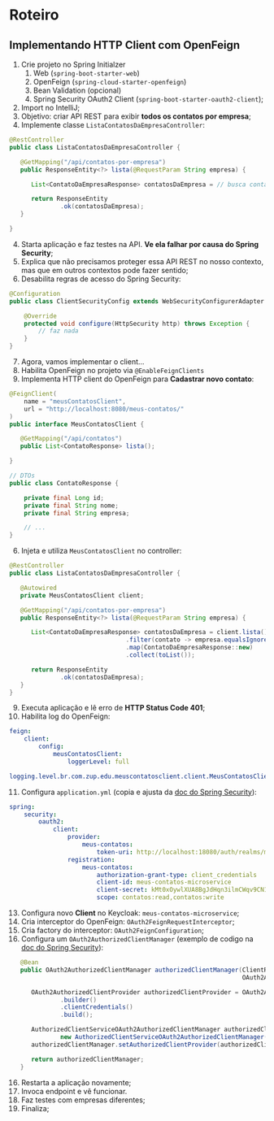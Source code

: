 # Roteiro

## Implementando HTTP Client com OpenFeign

1. Crie projeto no Spring Initialzer
   1. Web (`spring-boot-starter-web`)
   2. OpenFeign (`spring-cloud-starter-openfeign`)
   3. Bean Validation (opcional)
   4. Spring Security OAuth2 Client (`spring-boot-starter-oauth2-client`);
2. Import no IntelliJ;
3. Objetivo: criar API REST para exibir **todos os contatos por empresa**;
4. Implemente classe `ListaContatosDaEmpresaController`:
```java
@RestController
public class ListaContatosDaEmpresaController {

   @GetMapping("/api/contatos-por-empresa")
   public ResponseEntity<?> lista(@RequestParam String empresa) {

      List<ContatoDaEmpresaResponse> contatosDaEmpresa = // busca contatos e filtra por empresa 

      return ResponseEntity
              .ok(contatosDaEmpresa);
   }

}
```
4. Starta aplicação e faz testes na API. **Ve ela falhar por causa do Spring Security**;
5. Explica que não precisamos proteger essa API REST no nosso contexto, mas que em outros contextos pode fazer sentido;
6. Desabilita regras de acesso do Spring Security:
```java
@Configuration
public class ClientSecurityConfig extends WebSecurityConfigurerAdapter {

    @Override
    protected void configure(HttpSecurity http) throws Exception {
        // faz nada
    }
}
```
7. Agora, vamos implementar o client...
8. Habilita OpenFeign no projeto via `@EnableFeignClients`
9. Implementa HTTP client do OpenFeign para **Cadastrar novo contato**:
```java
@FeignClient(
    name = "meusContatosClient",
    url = "http://localhost:8080/meus-contatos/"
)
public interface MeusContatosClient {

   @GetMapping("/api/contatos")
   public List<ContatoResponse> lista();

}

// DTOs
public class ContatoResponse {

    private final Long id;
    private final String nome;
    private final String empresa;

    // ...
}
```

6. Injeta e utiliza `MeusContatosClient` no controller:
```java
@RestController
public class ListaContatosDaEmpresaController {

   @Autowired
   private MeusContatosClient client;

   @GetMapping("/api/contatos-por-empresa")
   public ResponseEntity<?> lista(@RequestParam String empresa) {

      List<ContatoDaEmpresaResponse> contatosDaEmpresa = client.lista().stream()
                                .filter(contato -> empresa.equalsIgnoreCase(contato.getEmpresa()))
                                .map(ContatoDaEmpresaResponse::new)
                                .collect(toList());

      return ResponseEntity
              .ok(contatosDaEmpresa);
   }
}
```
9. Executa aplicação e lê erro de **HTTP Status Code 401**;
10. Habilita log do OpenFeign:
```yml
feign:
    client:
        config:
            meusContatosClient:
                loggerLevel: full

logging.level.br.com.zup.edu.meuscontatosclient.client.MeusContatosClient: DEBUG
```

11. Configura `application.yml` (copia e ajusta da [doc do Spring Security](https://docs.spring.io/spring-security/reference/servlet/oauth2/client/authorization-grants.html#_using_the_access_token)):
```yml
spring:
    security:
        oauth2:
            client:
                provider:
                    meus-contatos:
                        token-uri: http://localhost:18080/auth/realms/meus-contatos/protocol/openid-connect/token
                registration:
                    meus-contatos:
                        authorization-grant-type: client_credentials
                        client-id: meus-contatos-microservice
                        client-secret: kMt0xOywlXUA8BgJdHqn3ilmCWqv9CN1
                        scope: contatos:read,contatos:write
```
13. Configura novo **Client** no Keycloak: `meus-contatos-microservice`;
14. Cria interceptor do OpenFeign: `OAuth2FeignRequestInterceptor`;
15. Cria factory do interceptor: `OAuth2FeignConfiguration`;
16. Configura um `OAuth2AuthorizedClientManager` (exemplo de codigo na [doc do Spring Security](https://docs.spring.io/spring-security/reference/servlet/oauth2/client/core.html#oauth2Client-authorized-manager-provider)):
```java
   @Bean
   public OAuth2AuthorizedClientManager authorizedClientManager(ClientRegistrationRepository clientRegistrationRepository,
                                                                OAuth2AuthorizedClientService authorizedClientService) {

      OAuth2AuthorizedClientProvider authorizedClientProvider = OAuth2AuthorizedClientProviderBuilder
              .builder()
              .clientCredentials()
              .build();

      AuthorizedClientServiceOAuth2AuthorizedClientManager authorizedClientManager =
              new AuthorizedClientServiceOAuth2AuthorizedClientManager(clientRegistrationRepository, authorizedClientService);
      authorizedClientManager.setAuthorizedClientProvider(authorizedClientProvider);

      return authorizedClientManager;
   }
```
16. Restarta a aplicação novamente;
17. Invoca endpoint e vê funcionar. 
18. Faz testes com empresas diferentes;
19. Finaliza;
